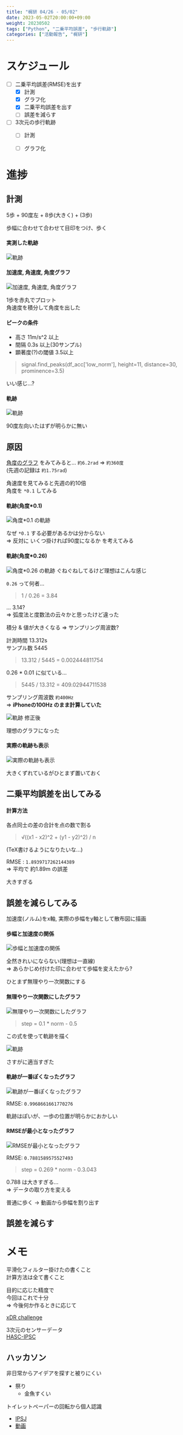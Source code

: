 ```yaml
---
title: "梶研 04/26 - 05/02"
date: 2023-05-02T20:00:00+09:00
weight: 20230502
tags: ["Python", "二乗平均誤差", "歩行軌跡"]
categories: ["活動報告", "梶研"]
---
```



# スケジュール
- [ ] 二乗平均誤差(RMSE)を出す
  - [x] 計測
  - [x] グラフ化
  - [x] 二乗平均誤差を出す
  - [ ] 誤差を減らす
- [ ] 3次元の歩行軌跡
  - [ ] 計測
  - [ ] グラフ化


# 進捗
## 計測
5歩 + 90度左 + 8歩(大きく) + (3歩)

歩幅に合わせて合わせて目印をつけ、歩く

#### 実測した軌跡
![軌跡](images/trajectory.png)

#### 加速度, 角速度, 角度グラフ
![加速度, 角速度, 角度グラフ](./images/output_1.png)

1歩を赤丸でプロット  
角速度を積分して角度を出した  

#### ピークの条件
- 高さ 11m/s^2 以上
- 間隔 0.3s 以上(30サンプル)
- 顕著度(?)の閾値 3.5以上

> signal.find_peaks(df_acc['low_norm'], height=11, distance=30, prominence=3.5)

いい感じ...?

#### 軌跡
![軌跡](./images/output_2.png)

90度左向いたはずが明らかに無い  

## 原因
[角度のグラフ](#加速度-角速度-角度グラフ) をみてみると... `約6.2rad` => `約360度`    
(先週の記録は `約1.75rad`)

角速度を見てみると先週の約10倍  
角度を `*0.1` してみる

#### 軌跡(角度*0.1)
![角度*0.1 の軌跡](images/output_3.png)

なぜ `*0.1` する必要があるかは分からない  
=> 反対に いくつ掛ければ90度になるか を考えてみる

#### 軌跡(角度*0.26)
![角度*0.26 の軌跡](images/output_4.png)
ぐねぐねしてるけど理想はこんな感じ

`0.26` って何者...  
> 1 / 0.26 = 3.84

... 3.14?  
=> 弧度法と度数法の云々かと思ったけど違った

積分 & 値が大きくなる => サンプリング周波数?

計測時間 13.312s  
サンプル数 5445
> 13.312 / 5445 = 0.002444811754  

0.26 * 0.01 に似ている...

> 5445 / 13.312 = 409.02944711538

サンプリング周波数 `約400Hz`  
=> **iPhoneの100Hz のまま計算していた**

![軌跡 修正後](images/output_5.png)

理想のグラフになった

#### 実際の軌跡も表示
![実際の軌跡も表示](./images/output_6.png)

大きくずれているがひとまず置いておく

## 二乗平均誤差を出してみる
#### 計算方法
各点同士の差の合計を点の数で割る
> √((x1 - x2)^2 + (y1 - y2)^2) / n

(TeX書けるようになりたいな...)

RMSE : `1.8939717262144389`  
=> 平均で 約1.89m の誤差

大きすぎる

## 誤差を減らしてみる
加速度(ノルム)をx軸, 実際の歩幅をy軸として散布図に描画

#### 歩幅と加速度の関係
![歩幅と加速度の関係](images/output_7.png)

全然きれいにならない(理想は一直線)  
=> あらかじめ付けた印に合わせて歩幅を変えたから?  

ひとまず無理やり一次関数にする  

#### 無理やり一次関数にしたグラフ
![無理やり一次関数にしたグラフ](./images/output_8.png)

> step = 0.1 * norm - 0.5

この式を使って軌跡を描く

![軌跡](images/output_9.png)

さすがに適当すぎた

#### 軌跡が一番ぽくなったグラフ
![軌跡が一番ぽくなったグラフ](images/output_10.png)

RMSE: `0.9968661661770276`  

軌跡はぽいが、一歩の位置が明らかにおかしい

#### RMSEが最小となったグラフ
![RMSEが最小となったグラフ](images/output_11.png)

RMSE: `0.7881589575527493`

> step = 0.269 * norm - 0.3.043

0.788 は大きすぎる...  
=> データの取り方を変える

普通に歩く -> 動画から歩幅を割り出す

## 誤差を減らす

# メモ
平滑化フィルター掛けたの書くこと  
計算方法は全て書くこと  

目的に応じた精度で  
今回はこれで十分  
=> 今後何か作るときに応じて

[xDR challenge](http://hasc.jp/ipsc/)

3次元のセンサーデータ  
[HASC-IPSC](http://hasc.jp/ipsc/)

## ハッカソン
非日常からアイデアを探すと被りにくい  
- 祭り
  - 金魚すくい

トイレットペーパーの回転から個人認識
- [IPSJ](https://ipsj-one.org/2019/)  
- [動画](https://ipsj-one.org/2019/videos/4_murao_fs.mp4)
